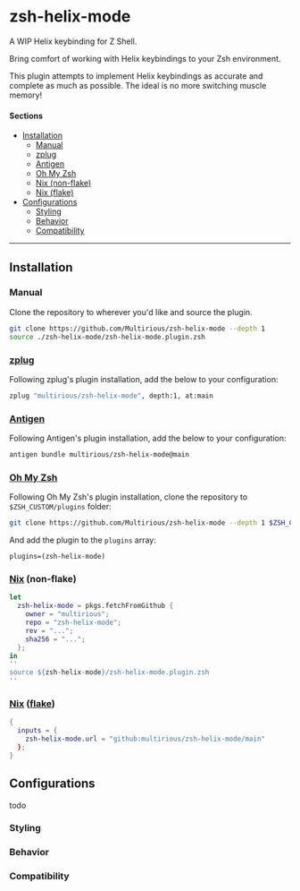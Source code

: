 # zsh-helix-mode
A WIP Helix keybinding for Z Shell.

Bring comfort of working with Helix keybindings to your Zsh environment.

This plugin attempts to implement Helix keybindings as accurate and complete
as much as possible. The ideal is no more switching muscle memory!

#### Sections
- [Installation](#Installation)
  - [Manual](#manual)
  - [zplug](#zplug)
  - [Antigen](#antigen)
  - [Oh My Zsh](#oh-my-zsh)
  - [Nix (non-flake)](#nix-non-flake)
  - [Nix (flake)](#nix-flake)
- [Configurations](#configurations)
  - [Styling](#styling)
  - [Behavior](#behavior)
  - [Compatibility](#compatibility)

---

## Installation

### Manual

Clone the repository to wherever you'd like and source the plugin.
```sh
git clone https://github.com/Multirious/zsh-helix-mode --depth 1
source ./zsh-helix-mode/zsh-helix-mode.plugin.zsh
```

### [zplug](https://github.com/zplug/zplug)

Following zplug's plugin installation, add the below to your configuration:
```sh
zplug "multirious/zsh-helix-mode", depth:1, at:main
```

### [Antigen](https://github.com/zsh-users/antigen)

Following Antigen's plugin installation, add the below to your configuration:
```sh
antigen bundle multirious/zsh-helix-mode@main
```

### [Oh My Zsh](https://github.com/ohmyzsh)

Following Oh My Zsh's plugin installation, clone the repository to `$ZSH_CUSTOM/plugins` folder:
```sh
git clone https://github.com/Multirious/zsh-helix-mode --depth 1 $ZSH_CUSTOM/plugins/zsh-helix-mode
```
And add the plugin to the `plugins` array:
```
plugins=(zsh-helix-mode)
```

### [Nix](https://nixos.org/) (non-flake)
```nix
let
  zsh-helix-mode = pkgs.fetchFromGithub {
    owner = "multirious";
    repo = "zsh-helix-mode";
    rev = "...";
    sha256 = "...";
  };
in
''
source ${zsh-helix-mode}/zsh-helix-mode.plugin.zsh
''
```

### [Nix](https://nixos.org/) ([flake](https://nix.dev/concepts/flakes.html))
```nix
{
  inputs = {
    zsh-helix-mode.url = "github:multirious/zsh-helix-mode/main"
  };
}
```

## Configurations

todo

### Styling

### Behavior

### Compatibility